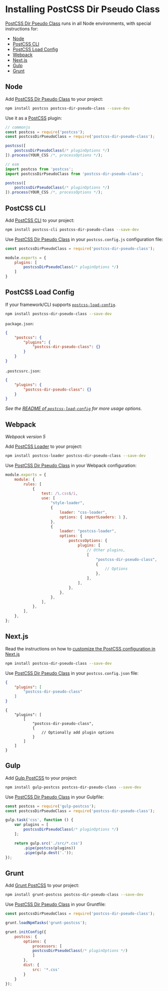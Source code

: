 # Installing PostCSS Dir Pseudo Class

[PostCSS Dir Pseudo Class] runs in all Node environments, with special instructions for:

- [Node](#node)
- [PostCSS CLI](#postcss-cli)
- [PostCSS Load Config](#postcss-load-config)
- [Webpack](#webpack)
- [Next.js](#nextjs)
- [Gulp](#gulp)
- [Grunt](#grunt)



## Node

Add [PostCSS Dir Pseudo Class] to your project:

```bash
npm install postcss postcss-dir-pseudo-class --save-dev
```

Use it as a [PostCSS] plugin:

```js
// commonjs
const postcss = require('postcss');
const postcssDirPseudoClass = require('postcss-dir-pseudo-class');

postcss([
	postcssDirPseudoClass(/* pluginOptions */)
]).process(YOUR_CSS /*, processOptions */);
```

```js
// esm
import postcss from 'postcss';
import postcssDirPseudoClass from 'postcss-dir-pseudo-class';

postcss([
	postcssDirPseudoClass(/* pluginOptions */)
]).process(YOUR_CSS /*, processOptions */);
```

## PostCSS CLI

Add [PostCSS CLI] to your project:

```bash
npm install postcss-cli postcss-dir-pseudo-class --save-dev
```

Use [PostCSS Dir Pseudo Class] in your `postcss.config.js` configuration file:

```js
const postcssDirPseudoClass = require('postcss-dir-pseudo-class');

module.exports = {
	plugins: [
		postcssDirPseudoClass(/* pluginOptions */)
	]
}
```

## PostCSS Load Config

If your framework/CLI supports [`postcss-load-config`](https://github.com/postcss/postcss-load-config).

```bash
npm install postcss-dir-pseudo-class --save-dev
```

`package.json`:

```json
{
	"postcss": {
		"plugins": {
			"postcss-dir-pseudo-class": {}
		}
	}
}
```

`.postcssrc.json`:

```json
{
	"plugins": {
		"postcss-dir-pseudo-class": {}
	}
}
```

_See the [README of `postcss-load-config`](https://github.com/postcss/postcss-load-config#usage) for more usage options._

## Webpack

_Webpack version 5_

Add [PostCSS Loader] to your project:

```bash
npm install postcss-loader postcss-dir-pseudo-class --save-dev
```

Use [PostCSS Dir Pseudo Class] in your Webpack configuration:

```js
module.exports = {
	module: {
		rules: [
			{
				test: /\.css$/i,
				use: [
					"style-loader",
					{
						loader: "css-loader",
						options: { importLoaders: 1 },
					},
					{
						loader: "postcss-loader",
						options: {
							postcssOptions: {
								plugins: [
									// Other plugins,
									[
										"postcss-dir-pseudo-class",
										{
											// Options
										},
									],
								],
							},
						},
					},
				],
			},
		],
	},
};
```

## Next.js

Read the instructions on how to [customize the PostCSS configuration in Next.js](https://nextjs.org/docs/advanced-features/customizing-postcss-config)

```bash
npm install postcss-dir-pseudo-class --save-dev
```

Use [PostCSS Dir Pseudo Class] in your `postcss.config.json` file:

```json
{
	"plugins": [
		"postcss-dir-pseudo-class"
	]
}
```

```json5
{
	"plugins": [
		[
			"postcss-dir-pseudo-class",
			{
				// Optionally add plugin options
			}
		]
	]
}
```

## Gulp

Add [Gulp PostCSS] to your project:

```bash
npm install gulp-postcss postcss-dir-pseudo-class --save-dev
```

Use [PostCSS Dir Pseudo Class] in your Gulpfile:

```js
const postcss = require('gulp-postcss');
const postcssDirPseudoClass = require('postcss-dir-pseudo-class');

gulp.task('css', function () {
	var plugins = [
		postcssDirPseudoClass(/* pluginOptions */)
	];

	return gulp.src('./src/*.css')
		.pipe(postcss(plugins))
		.pipe(gulp.dest('.'));
});
```

## Grunt

Add [Grunt PostCSS] to your project:

```bash
npm install grunt-postcss postcss-dir-pseudo-class --save-dev
```

Use [PostCSS Dir Pseudo Class] in your Gruntfile:

```js
const postcssDirPseudoClass = require('postcss-dir-pseudo-class');

grunt.loadNpmTasks('grunt-postcss');

grunt.initConfig({
	postcss: {
		options: {
			processors: [
			postcssDirPseudoClass(/* pluginOptions */)
			]
		},
		dist: {
			src: '*.css'
		}
	}
});
```

[Gulp PostCSS]: https://github.com/postcss/gulp-postcss
[Grunt PostCSS]: https://github.com/nDmitry/grunt-postcss
[PostCSS]: https://github.com/postcss/postcss
[PostCSS CLI]: https://github.com/postcss/postcss-cli
[PostCSS Loader]: https://github.com/postcss/postcss-loader
[PostCSS Dir Pseudo Class]: https://github.com/csstools/postcss-plugins/tree/main/plugins/postcss-dir-pseudo-class
[Next.js]: https://nextjs.org
